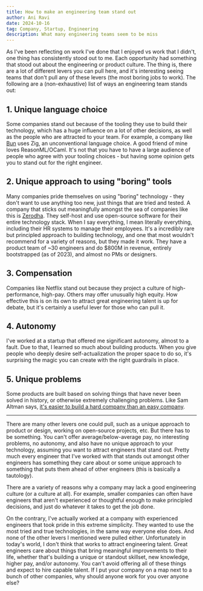 ```yaml
---
title: How to make an engineering team stand out
author: Ani Ravi
date: 2024-10-16
tag: Company, Startup, Engineering
description: What many engineering teams seem to be miss
---
```


As I've been reflecting on work I've done that I enjoyed vs work that I didn't, one thing has consistently stood out to me. Each opportunity had something that stood out about the engineering or product culture. The thing is, there are a lot of different levers you can pull here, and it's interesting seeing teams that don't pull any of these levers (the most boring jobs to work). The following are a (non-exhaustive) list of ways an engineering team stands out:

## 1. Unique language choice

Some companies stand out because of the tooling they use to build their technology, which has a huge influence on a lot of other decisions, as well as the people who are attracted to your team. For example, a company like [Bun](https://bun.sh/) uses Zig, an unconventional language choice. A good friend of mine loves ReasonML/OCaml. It's not that you have to have a large audience of people who agree with your tooling choices - but having some opinion gets you to stand out for the right engineer.

## 2. Unique approach to using "boring" tools

Many companies pride themselves on using "boring" technology - they don't want to use anything too new, just things that are tried and tested. A company that sticks out meaningfully amongst the sea of companies like this is [Zerodha](https://zerodha.tech/). They self-host and use open-source software for their entire technology stack. When I say everything, I mean literally everything, including their HR systems to manage their employees. It's a incredibly rare but principled approach to building technology, and one that most wouldn't recommend for a variety of reasons, but they made it work. They have a product team of ~30 engineers and do $800M in revenue, entirely bootstrapped (as of 2023), and almost no PMs or designers.

## 3. Compensation

Companies like Netflix stand out because they project a culture of high-performance, high-pay. Others may offer unusually high equity. How effective this is on its own to attract great engineering talent is up for debate, but it's certainly a useful lever for those who can pull it.

## 4. Autonomy

I've worked at a startup that offered me significant autonomy, almost to a fault. Due to that, I learned so much about building products. When you give people who deeply desire self-actualization the proper space to do so, it's surprising the magic you can create with the right guardrails in place.

## 5. Unique problems

Some products are built based on solving things that have never been solved in history, or otherwise extremely challenging problems. Like Sam Altman says, [it's easier to build a hard company than an easy company](https://youtu.be/GiwpsoTT3p8).

---

There are many other levers one could pull, such as a unique approach to product or design, working on open-source projects, etc. But there has to be something. You can't offer average/below-average pay, no interesting problems, no autonomy, and also have no unique approach to your technology, assuming you want to attract engineers that stand out. Pretty much every engineer that I've worked with that stands out amongst other engineers has something they care about or some unique approach to something that puts them ahead of other engineers (this is basically a tautology).

There are a variety of reasons why a company may lack a good engineering culture (or a culture at all). For example, smaller companies can often have engineers that aren't experienced or thoughtful enough to make principled decisions, and just do whatever it takes to get the job done.

On the contrary, I've actually worked at a company with experienced engineers that took pride in this extreme simplicity. They wanted to use the most tried and true technologies, in the same way everyone else does. And none of the other levers I mentioned were pulled either. Unfortunately in today's world, I don't think that works to attract engineering talent. Great engineers care about things that bring meaningful improvements to their life, whether that's building a unique or standout skillset, new knowledge, higher pay, and/or autonomy. You can't avoid offering all of these things and expect to hire capable talent. If I put your company on a map next to a bunch of other companies, why should anyone work for you over anyone else?
